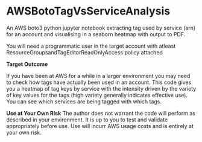 # AWSBotoTagVsServiceAnalysis
An AWS boto3 python jupyter notebook extracting tag used by service (arn) for an account and visualising in a seaborn heatmap with output to PDF.

You will need a programmatic user in the target account with atleast ResourceGroupsandTagEditorReadOnlyAccess policy attached

<b>Target Outcome</b>

If you have been at AWS for a while in a larger environment you may need to check how tags have actually been used in an account.  This code gives you a heatmap of tag keys by service with the intensity driven by the variety of key values for the tags (high variety generally indicates effective use).  You can see which services are being tagged with which tags.

<b>Use at Your Own Risk</b>
The author does not warrant the code will perform as described in your environment.  It is up to you to test and validate appropriately before use. Use will incurr AWS usage costs and is entirely at your own risk.
